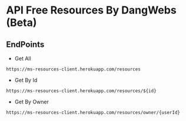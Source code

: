 # API Free Resources By DangWebs (Beta)

## EndPoints

* Get All
```
https://ms-resources-client.herokuapp.com/resources
```

* Get By Id
```
https://ms-resources-client.herokuapp.com/resources/${id}
```

* Get By Owner
```
https://ms-resources-client.herokuapp.com/resources/owner/{userId}
```

